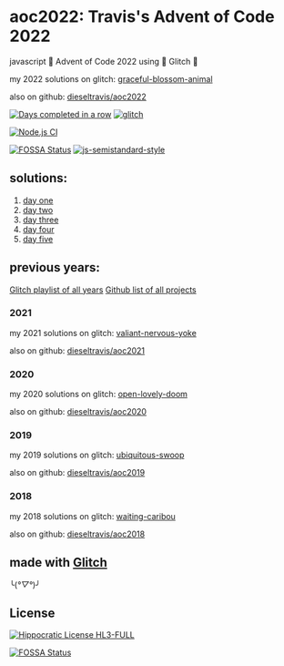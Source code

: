 # aoc2022: Travis's Advent of Code 2022

javascript 🎄 Advent of Code 2022 using 🎏 Glitch 🎏

my 2022 solutions on glitch: [graceful-blossom-animal](https://graceful-blossom-animal.glitch.me/)

also on github: [dieseltravis/aoc2022](https://github.com/dieseltravis/aoc2022)

[![Days completed in a row](https://img.shields.io/badge/⭐%20days%20in%20a%20row-5-blueviolet)](https://adventofcode.com/2022/) [![glitch](https://shields.io/badge/glitch-%F0%9F%91%8D%F0%9F%8E%8F-blue?logo=glitch&logoColor=violet)](https://glitch.com/)

[![Node.js CI](https://github.com/dieseltravis/aoc2022/actions/workflows/node.js.yml/badge.svg)](https://github.com/dieseltravis/aoc2022/actions/workflows/node.js.yml)

[![FOSSA Status](https://app.fossa.com/api/projects/git%2Bgithub.com%2Fdieseltravis%2Faoc2022.svg?type=shield)](https://app.fossa.com/projects/git%2Bgithub.com%2Fdieseltravis%2Faoc2022?ref=badge_shield) [![js-semistandard-style](https://img.shields.io/badge/code%20style-semistandard-brightgreen.svg?logo=javascript)](https://github.com/standard/semistandard)

## solutions:

1. [day one](https://graceful-blossom-animal.glitch.me/day/01)
2. [day two](https://graceful-blossom-animal.glitch.me/day/02)
3. [day three](https://graceful-blossom-animal.glitch.me/day/03)
4. [day four](https://graceful-blossom-animal.glitch.me/day/04)
5. [day five](https://graceful-blossom-animal.glitch.me/day/05)
<!-- 
6. [day six](https://graceful-blossom-animal.glitch.me/day/06)
7. [day seven](https://graceful-blossom-animal.glitch.me/day/07)
8. [day eight](https://graceful-blossom-animal.glitch.me/day/08)
9. [day nine](https://graceful-blossom-animal.glitch.me/day/09)
10. [day ten](https://graceful-blossom-animal.glitch.me/day/10)
11. [day eleven](https://graceful-blossom-animal.glitch.me/day/11)
12. [day twelve](https://graceful-blossom-animal.glitch.me/day/12)
13. [day thirteen](https://graceful-blossom-animal.glitch.me/day/13)
14. [day fourteen](https://graceful-blossom-animal.glitch.me/day/14)
15. [day fifteen](https://graceful-blossom-animal.glitch.me/day/15)
16. [day sixteen](https://graceful-blossom-animal.glitch.me/day/16)
17. [day seventeen](https://graceful-blossom-animal.glitch.me/day/17)
18. [day eighteen](https://graceful-blossom-animal.glitch.me/day/18)
19. [day nineteen](https://graceful-blossom-animal.glitch.me/day/19)
20. [day twenty](https://graceful-blossom-animal.glitch.me/day/20)
21. [day twentyone](https://graceful-blossom-animal.glitch.me/day/21)
22. [day twentytwo](https://graceful-blossom-animal.glitch.me/day/22)
23. [day twentythree](https://graceful-blossom-animal.glitch.me/day/23)
24. [day twentyfour](https://graceful-blossom-animal.glitch.me/day/24)
25. [day twentyfive](https://graceful-blossom-animal.glitch.me/day/25)
-->

## previous years:
[Glitch playlist of all years](https://glitch.com/@travishardiman/advent-of-code)
[Github list of all projects](https://github.com/stars/dieseltravis/lists/advent-of-code)

### 2021

my 2021 solutions on glitch: [valiant-nervous-yoke](https://valiant-nervous-yoke.glitch.me/)

also on github: [dieseltravis/aoc2021](https://github.com/dieseltravis/aoc2021)

### 2020

my 2020 solutions on glitch: [open-lovely-doom](https://open-lovely-doom.glitch.me/)

also on github: [dieseltravis/aoc2020](https://github.com/dieseltravis/aoc2020)

### 2019

my 2019 solutions on glitch: [ubiquitous-swoop](https://ubiquitous-swoop.glitch.me/)

also on github: [dieseltravis/aoc2019](https://github.com/dieseltravis/aoc2019)

### 2018

my 2018 solutions on glitch: [waiting-caribou](https://waiting-caribou.glitch.me/)

also on github: [dieseltravis/aoc2018](https://github.com/dieseltravis/aoc2018)

## made with [Glitch](https://glitch.com/)

╰(*°▽°*)╯

## License
[![Hippocratic License HL3-FULL](https://img.shields.io/static/v1?label=Hippocratic%20License&message=HL3-FULL&labelColor=5e2751&color=bc8c3d)](https://firstdonoharm.dev/version/3/0/full.html)

[![FOSSA Status](https://app.fossa.com/api/projects/git%2Bgithub.com%2Fdieseltravis%2Faoc2022.svg?type=large)](https://app.fossa.com/projects/git%2Bgithub.com%2Fdieseltravis%2Faoc2022?ref=badge_large)
